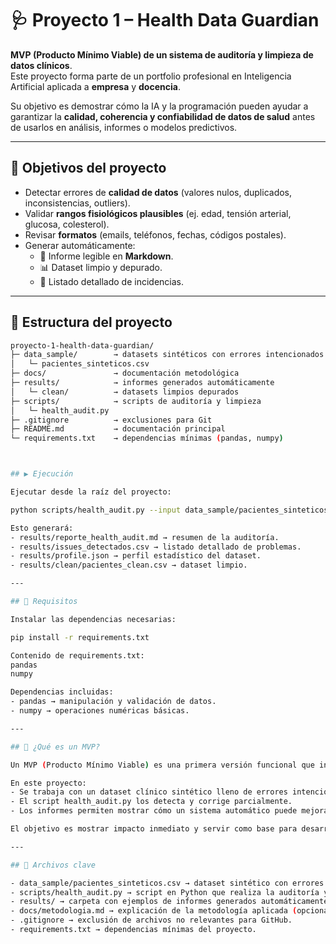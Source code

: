 # 🩺 Proyecto 1 – Health Data Guardian  

**MVP (Producto Mínimo Viable) de un sistema de auditoría y limpieza de datos clínicos**.  
Este proyecto forma parte de un portfolio profesional en Inteligencia Artificial aplicada a **empresa** y **docencia**.  

Su objetivo es demostrar cómo la IA y la programación pueden ayudar a garantizar la **calidad, coherencia y confiabilidad de datos de salud** antes de usarlos en análisis, informes o modelos predictivos.  

---

## 🎯 Objetivos del proyecto
- Detectar errores de **calidad de datos** (valores nulos, duplicados, inconsistencias, outliers).  
- Validar **rangos fisiológicos plausibles** (ej. edad, tensión arterial, glucosa, colesterol).  
- Revisar **formatos** (emails, teléfonos, fechas, códigos postales).  
- Generar automáticamente:
  - 📄 Informe legible en **Markdown**.  
  - 📊 Dataset limpio y depurado.  
  - 📑 Listado detallado de incidencias.  

---

## 📂 Estructura del proyecto
```bash
proyecto-1-health-data-guardian/
├─ data_sample/        → datasets sintéticos con errores intencionados
│   └─ pacientes_sinteticos.csv
├─ docs/               → documentación metodológica
├─ results/            → informes generados automáticamente
│   └─ clean/          → datasets limpios depurados
├─ scripts/            → scripts de auditoría y limpieza
│   └─ health_audit.py
├─ .gitignore          → exclusiones para Git
├─ README.md           → documentación principal
└─ requirements.txt    → dependencias mínimas (pandas, numpy)



## ▶️ Ejecución

Ejecutar desde la raíz del proyecto:

python scripts/health_audit.py --input data_sample/pacientes_sinteticos.csv --outdir results

Esto generará:
- results/reporte_health_audit.md → resumen de la auditoría.
- results/issues_detectados.csv → listado detallado de problemas.
- results/profile.json → perfil estadístico del dataset.
- results/clean/pacientes_clean.csv → dataset limpio.

---

## 🔧 Requisitos

Instalar las dependencias necesarias:

pip install -r requirements.txt

Contenido de requirements.txt:
pandas
numpy

Dependencias incluidas:
- pandas → manipulación y validación de datos.
- numpy → operaciones numéricas básicas.

---

## 🚀 ¿Qué es un MVP?

Un MVP (Producto Mínimo Viable) es una primera versión funcional que incluye lo mínimo necesario para probar, demostrar y enseñar el valor de una idea.

En este proyecto:
- Se trabaja con un dataset clínico sintético lleno de errores intencionados.
- El script health_audit.py los detecta y corrige parcialmente.
- Los informes permiten mostrar cómo un sistema automático puede mejorar la calidad de los datos médicos.

El objetivo es mostrar impacto inmediato y servir como base para desarrollos más avanzados (ej. dashboards, agentes de IA, integración en sistemas hospitalarios).

---

## 📑 Archivos clave

- data_sample/pacientes_sinteticos.csv → dataset sintético con errores intencionales.
- scripts/health_audit.py → script en Python que realiza la auditoría y limpieza.
- results/ → carpeta con ejemplos de informes generados automáticamente.
- docs/metodologia.md → explicación de la metodología aplicada (opcional, en desarrollo).
- .gitignore → exclusión de archivos no relevantes para GitHub.
- requirements.txt → dependencias mínimas del proyecto.

